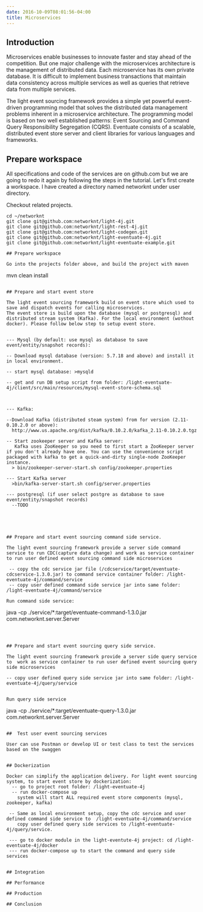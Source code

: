 ```yaml
---
date: 2016-10-09T08:01:56-04:00
title: Microservices
---
```


## Introduction

Microservices enable businesses to innovate faster and stay ahead of the competition.
But one major challenge with the microservices architecture is the management of distributed data. Each microservice has its own private database.
It is difficult to implement business transactions that maintain data consistency across multiple services as well as queries that retrieve data from multiple services.

The light event sourcing framework provides a simple yet powerful event-driven programming model that solves the distributed data management problems inherent in a microservice architecture.
The programming model is based on two well established patterns: Event Sourcing and Command Query Responsibility Segregation (CQRS).
Eventuate consists of a scalable, distributed event store server and client libraries for various languages and frameworks.

## Prepare workspace

All specifications and code of the services are on github.com but we are going to
redo it again by following the steps in the tutorial. Let's first create a
workspace. I have created a directory named networknt under user directory.

Checkout related projects.

```
cd ~/networknt
git clone git@github.com:networknt/light-4j.git
git clone git@github.com:networknt/light-rest-4j.git
git clone git@github.com:networknt/light-codegen.git
git clone git@github.com:networknt/light-eventuate-4j.git
git clone git@github.com:networknt/light-eventuate-example.git

## Prepare workspace

Go into the projects folder above, and build the project with maven

```
mvn clean install

```

## Prepare and start event store

The light event sourcing framework build on event store which used to save and dispatch events for calling microservices.
The event store is build upon the database (mysql or postgresql) and distributed stream system (Kafka). For the local environment (wothout docker). Please follow below step to setup event store.


--- Mysql (by default: use mysql as database to save event/entity/snapshot records):

-- Download mysql database (version: 5.7.18 and above) and install it in local environment.

-- start mysql database: >mysqld

-- get and run DB setup script from folder: /light-eventuate-4j/client/src/main/resources/mysql-event-store-schema.sql



--- Kafka:

--Download Kafka (distributed steam system) from for version (2.11-0.10.2.0 or above):
  http://www.us.apache.org/dist/kafka/0.10.2.0/kafka_2.11-0.10.2.0.tgz

-- Start zookeeper server and Kafka server:
   Kafka uses ZooKeeper so you need to first start a ZooKeeper server if you don't already have one. You can use the convenience script packaged with kafka to get a quick-and-dirty single-node ZooKeeper instance.
  > bin/zookeeper-server-start.sh config/zookeeper.properties

--- Start Kafka server
  >bin/kafka-server-start.sh config/server.properties

--- postgresql (if user select postgre as database to save event/entity/snapshot records)
  --TODO





## Prepare and start event sourcing command side service.

The light event sourcing framework provide a server side command service to run CDC(capture data change) and work as service container to run user defined event sourcing command side microservices

 -- copy the cdc service jar file (/cdcservice/target/eventuate-cdcservice-1.3.0.jar) to command service container folder: /light-eventuate-4j/command/service
 -- copy user defined command side service jar into same folder: /light-eventuate-4j/command/service

Run command side service:

```
java -cp ./service/*:target/eventuate-command-1.3.0.jar com.networknt.server.Server
```



## Prepare and start event sourcing query side service.

The light event sourcing framework provide a server side query service to  work as service container to run user defined event sourcing query side microservices

-- copy user defined query side service jar into same folder: /light-eventuate-4j/query/service


Run query side service

```
java -cp ./service/*:target/eventuate-query-1.3.0.jar com.networknt.server.Server
```

##  Test user event sourcing services

User can use Postman or develop UI or test class to test the services based on the swaggen


## Dockerization

Docker can simplify the application delivery. For light event sourcing system, to start event store by dockerization:
  -- go to project root folder: /light-eventuate-4j
  -- run docker-compose up
    system will start ALL required event store components (mysql, zookeeper, kafka)

 -- Same as local environment setup, copy the cdc service and user defined command side service to  /light-eventuate-4j/command/service
    copy user defined query side services to /light-eventuate-4j/query/service.

 --- go to docker module in the light-eventute-4j project: cd /light-eventuate-4j/docker
 --- run docker-compose up to start the command and query side services


## Integration

## Performance

## Production

## Conclusion

